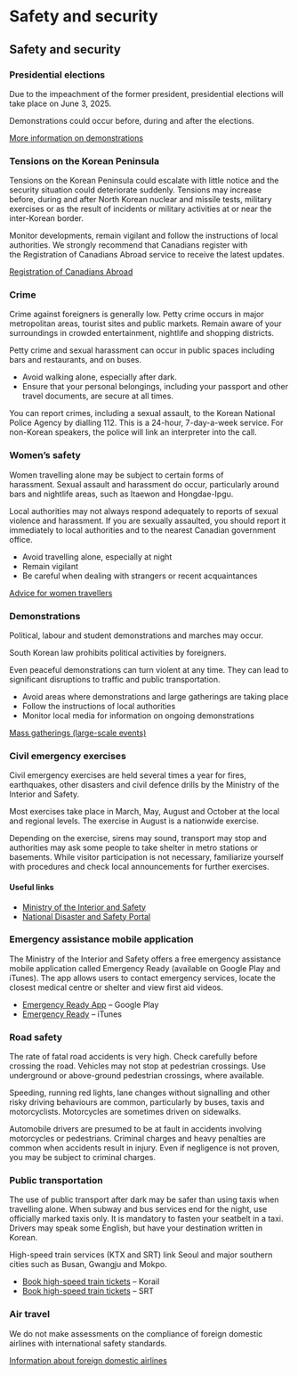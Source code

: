 # Safety and security

## Safety and security

### Presidential elections

Due to the impeachment of the former president, presidential elections will take place on June 3, 2025.

Demonstrations could occur before, during and after the elections.

[More information on demonstrations](#demonstrations)

### Tensions on the Korean Peninsula

Tensions on the Korean Peninsula could escalate with little notice and the security situation could deteriorate suddenly. Tensions may increase before, during and after North Korean nuclear and missile tests, military exercises or as the result of incidents or military activities at or near the inter-Korean border.

Monitor developments, remain vigilant and follow the instructions of local authorities. We strongly recommend that Canadians register with the Registration of Canadians Abroad service to receive the latest updates.

[Registration of Canadians Abroad](http://travel.gc.ca/travelling/registration)

### Crime

Crime against foreigners is generally low. Petty crime occurs in major metropolitan areas, tourist sites and public markets. Remain aware of your surroundings in crowded entertainment, nightlife and shopping districts.

Petty crime and sexual harassment can occur in public spaces including bars and restaurants, and on buses.

* Avoid walking alone, especially after dark.
* Ensure that your personal belongings, including your passport and other travel documents, are secure at all times.

You can report crimes, including a sexual assault, to the Korean National Police Agency by dialling 112. This is a 24-hour, 7-day-a-week service. For non-Korean speakers, the police will link an interpreter into the call.

### Women’s safety

Women travelling alone may be subject to certain forms of harassment. Sexual assault and harassment do occur, particularly around bars and nightlife areas, such as Itaewon and Hongdae-Ipgu.

Local authorities may not always respond adequately to reports of sexual violence and harassment. If you are sexually assaulted, you should report it immediately to local authorities and to the nearest Canadian government office.

* Avoid travelling alone, especially at night
* Remain vigilant
* Be careful when dealing with strangers or recent acquaintances

[Advice for women travellers](https://travel.gc.ca/travelling/health-safety/advice-for-women-travellers "Advice for women travellers")

### Demonstrations

Political, labour and student demonstrations and marches may occur.

South Korean law prohibits political activities by foreigners.

Even peaceful demonstrations can turn violent at any time. They can lead to significant disruptions to traffic and public transportation.

* Avoid areas where demonstrations and large gatherings are taking place
* Follow the instructions of local authorities
* Monitor local media for information on ongoing demonstrations

[Mass gatherings (large-scale events)](https://travel.gc.ca/travelling/health-safety/mass-gatherings)

### Civil emergency exercises

Civil emergency exercises are held several times a year for fires, earthquakes, other disasters and civil defence drills by the Ministry of the Interior and Safety.

Most exercises take place in March, May, August and October at the local and regional levels. The exercise in August is a nationwide exercise.

Depending on the exercise, sirens may sound, transport may stop and authorities may ask some people to take shelter in metro stations or basements. While visitor participation is not necessary, familiarize yourself with procedures and check local announcements for further exercises.

#### Useful links

* [Ministry of the Interior and Safety](https://www.mois.go.kr/eng/a01/engMain.do)
* [National Disaster and Safety Portal](http://eng.safekorea.go.kr/main/selectMainMng.do)

### Emergency assistance mobile application

The Ministry of the Interior and Safety offers a free emergency assistance mobile application called Emergency Ready (available on Google Play and iTunes). The app allows users to contact emergency services, locate the closest medical centre or shelter and view first aid videos.

* [Emergency Ready App](https://play.google.com/store/apps/details?id=kr.go.nema.disasteralert_eng&hl=en) – Google Play
* [Emergency Ready](https://itunes.apple.com/es/app/emergencyreadyapp/id826120919?l=en&mt=8) – iTunes

### Road safety

The rate of fatal road accidents is very high. Check carefully before crossing the road. Vehicles may not stop at pedestrian crossings. Use underground or above-ground pedestrian crossings, where available.

Speeding, running red lights, lane changes without signalling and other risky driving behaviours are common, particularly by buses, taxis and motorcyclists. Motorcycles are sometimes driven on sidewalks.

Automobile drivers are presumed to be at fault in accidents involving motorcycles or pedestrians. Criminal charges and heavy penalties are common when accidents result in injury. Even if negligence is not proven, you may be subject to criminal charges.

### Public transportation

The use of public transport after dark may be safer than using taxis when travelling alone. When subway and bus services end for the night, use officially marked taxis only. It is mandatory to fasten your seatbelt in a taxi. Drivers may speak some English, but have your destination written in Korean.

High-speed train services (KTX and SRT) link Seoul and major southern cities such as Busan, Gwangju and Mokpo.

* [Book high-speed train tickets](http://www.letskorail.com/ebizbf/EbizbfForeign_pr16100.do?gubun=1) – Korail
* [Book high-speed train tickets](https://www.srail.co.kr/main.do?language=EN) – SRT

### Air travel

We do not make assessments on the compliance of foreign domestic airlines with international safety standards.

[Information about foreign domestic airlines](https://travel.gc.ca/air/in-flight-safety#other)
